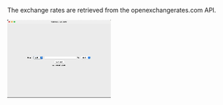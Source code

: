 The exchange rates are retrieved from the openexchangerates.com API.

![Demo](assets/CurrencyConverterDemo.gif)
